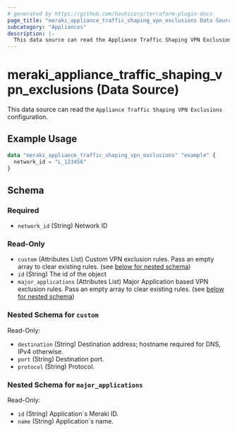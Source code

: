 ```yaml
---
# generated by https://github.com/hashicorp/terraform-plugin-docs
page_title: "meraki_appliance_traffic_shaping_vpn_exclusions Data Source - terraform-provider-meraki"
subcategory: "Appliances"
description: |-
  This data source can read the Appliance Traffic Shaping VPN Exclusions configuration.
---
```


# meraki_appliance_traffic_shaping_vpn_exclusions (Data Source)

This data source can read the `Appliance Traffic Shaping VPN Exclusions` configuration.

## Example Usage

```terraform
data "meraki_appliance_traffic_shaping_vpn_exclusions" "example" {
  network_id = "L_123456"
}
```

<!-- schema generated by tfplugindocs -->
## Schema

### Required

- `network_id` (String) Network ID

### Read-Only

- `custom` (Attributes List) Custom VPN exclusion rules. Pass an empty array to clear existing rules. (see [below for nested schema](#nestedatt--custom))
- `id` (String) The id of the object
- `major_applications` (Attributes List) Major Application based VPN exclusion rules. Pass an empty array to clear existing rules. (see [below for nested schema](#nestedatt--major_applications))

<a id="nestedatt--custom"></a>
### Nested Schema for `custom`

Read-Only:

- `destination` (String) Destination address; hostname required for DNS, IPv4 otherwise.
- `port` (String) Destination port.
- `protocol` (String) Protocol.


<a id="nestedatt--major_applications"></a>
### Nested Schema for `major_applications`

Read-Only:

- `id` (String) Application`s Meraki ID.
- `name` (String) Application`s name.
